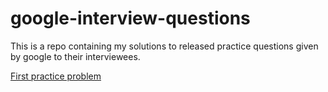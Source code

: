 # google-interview-questions
This is a repo containing my solutions to released practice questions given by google to their interviewees.

[First practice problem](https://old.reddit.com/r/learnprogramming/comments/9vp1vv/an_interesting_problem_from_a_job_interview_at/)